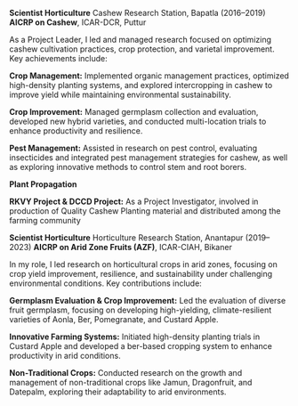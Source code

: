**Scientist Horticulture** Cashew Research Station, Bapatla (2016–2019) **AICRP on Cashew**, ICAR-DCR, Puttur

As a Project Leader, I led and managed research focused on optimizing cashew cultivation practices, crop protection, and varietal improvement. 
Key achievements include:

**Crop Management:** Implemented organic management practices, optimized high-density planting systems, and explored intercropping in cashew to improve yield while maintaining environmental sustainability.

**Crop Improvement:** Managed germplasm collection and evaluation, developed new hybrid varieties, and conducted multi-location trials to enhance productivity and resilience.

**Pest Management:** Assisted in research on pest control, evaluating insecticides and integrated pest management strategies for cashew, as well as exploring innovative methods to control stem and root borers.

**Plant Propagation**

**RKVY Project & DCCD Project:** As a Project Investigator, involved in production of Quality Cashew Planting material and distributed among the farming community

**Scientist Horticulture** Horticulture Research Station, Anantapur (2019–2023) **AICRP on Arid Zone Fruits (AZF)**, ICAR-CIAH, Bikaner

In my role, I led research on horticultural crops in arid zones, focusing on crop yield improvement, resilience, and sustainability under challenging environmental conditions. 
Key contributions include:

**Germplasm Evaluation & Crop Improvement:** Led the evaluation of diverse fruit germplasm, focusing on developing high-yielding, climate-resilient varieties of Aonla, Ber, Pomegranate, and Custard Apple.

**Innovative Farming Systems:** Initiated high-density planting trials in Custard Apple and developed a ber-based cropping system to enhance productivity in arid conditions.

**Non-Traditional Crops:** Conducted research on the growth and management of non-traditional crops like Jamun, Dragonfruit, and Datepalm, exploring their adaptability to arid environments.



